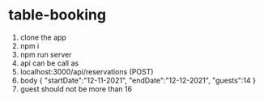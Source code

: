 # table-booking
1. clone the app
1. npm i
1. npm run server
1. api can be call as 
1. localhost:3000/api/reservations (POST)
1. body {
    "startDate":"12-11-2021",
    "endDate":"12-12-2021",
    "guests":14
}
1. guest should not be more than 16